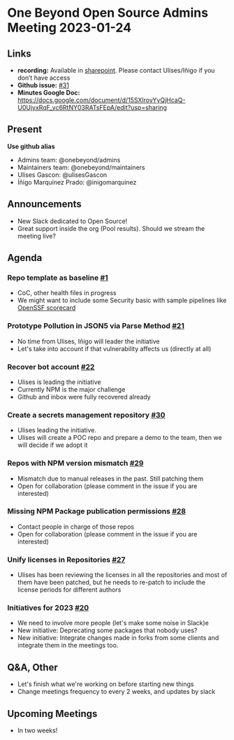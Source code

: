 # One Beyond Open Source Admins Meeting 2023-01-24  

## Links
* **recording:** Available in [sharepoint](https://dcslsoftwareltd.sharepoint.com/:v:/s/Architecture-team/ER1pXz6bkctJtj9PTLQ7lFYBvBGElkstg8Gg-307uumZuQ?e=3KKpB6). Please contact Ulises/Iñigo if you don’t have access
* **Github issue:** [#31](https://github.com/onebeyond/admin/issues/31)
* **Minutes Google Doc:** 
https://docs.google.com/document/d/15SXIrovYyQjHcaQ-U0UjyxRqF_yc6RtNY03RATsFEpA/edit?usp=sharing

## Present
__Use github alias__
* Admins team: @onebeyond/admins
* Maintainers team: @onebeyond/maintainers
* Ulises Gascon: @ulisesGascon
* Íñigo Marquínez Prado: @inigomarquinez

## Announcements

- New Slack dedicated to Open Source!
- Great support inside the org (Pool results). Should we stream the meeting live?

## Agenda


### Repo template as baseline [#1](https://github.com/onebeyond/admin/issues/1)
- CoC, other health files in progress
- We might want to include some Security basic with sample pipelines like [OpenSSF scorecard](https://securityscorecards.dev/)

### Prototype Pollution in JSON5 via Parse Method [#21](https://github.com/onebeyond/admin/issues/21)
- No time from Ulises, Iñigo will leader the initiative
- Let's take into account if that vulnerability affects us (directly at all)


### Recover bot account [#22](https://github.com/onebeyond/admin/issues/22)
- Ulises is leading the initiative
- Currently NPM is the major challenge
- Github and inbox were fully recovered already

### Create a secrets management repository [#30](https://github.com/onebeyond/admin/issues/30)
- Ulises leading the initiative. 
- Ulises will create a POC repo and prepare a demo to the team, then we will decide if we adopt it

### Repos with NPM version mismatch [#29](https://github.com/onebeyond/admin/issues/29)
- Mismatch due to manual releases in the past. Still patching them
- Open for collaboration (please comment in the issue if you are interested)

### Missing NPM Package publication permissions [#28](https://github.com/onebeyond/admin/issues/28)
- Contact people in charge of those repos
- Open for collaboration (please comment in the issue if you are interested)

### Unify licenses in Repositories [#27](https://github.com/onebeyond/admin/issues/27)
- Ulises has been reviewing the licenses in all the repositories and most of them have been patched, but he needs to re-patch to include the license periods for different authors

### Initiatives for 2023 [#20](https://github.com/onebeyond/admin/issues/20)

- We need to involve more people (let's make some noise in Slack)e
- New initiative: Deprecating some packages that nobody uses?
- New initiative: Integrate changes made in forks from some clients and integrate them in the meetings too.

## Q&A, Other
- Let's finish what we're working on before starting new things
- Change meetings frequency to every 2 weeks, and updates by slack

## Upcoming Meetings

- In two weeks!
